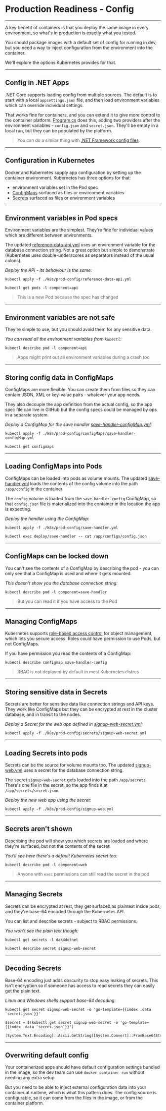 # Production Readiness - Config

---

A key benefit of containers is that you deploy the same image in every environment, so what's in production is exactly what you tested.

You should package images with a default set of config for running in dev, but you need a way to inject configuration from the environment into the container.

We'll explore the options Kubernetes provides for that.

---

## Config in .NET Apps

.NET Core supports loading config from multiple sources. The default is to start with a local `appsettings.json` file, and then load environment variables which can override individual settings.

That works fine for containers, and you can extend it to give more control to the container platform. [Program.cs]() does this, adding two providers after the environment variables - `config.json` and `secret.json`. They'll be empty in a local run, but they can be populated by the platform.

> You can do a similar thing with [.NET Framework config files](https://anthonychu.ca/post/overriding-web-config-settings-environment-variables-containerized-aspnet-apps/).

---

## Configuration in Kubernetes

Docker and Kubernetes supply app configuration by setting up the container environment. Kubernetes has three options for that:

- environment variables set in the Pod spec
- [ConfigMaps](https://kubernetes.io/docs/concepts/configuration/configmap/) surfaced as files or environment variables
- [Secrets](https://kubernetes.io/docs/concepts/configuration/secret/) surfaced as files or environment variables

---

## Environment variables in Pod specs

Environment variables are the simplest. They're fine for individual values which are different between environments.

The updated [reference-data-api.yml](./k8s/prod-config/reference-data-api.yml) uses an environment variable for the database connection string. Not a great option but simple to demonstrate (Kubernetes uses double-underscores as separators instead of the usual colons).

_Deploy the API - its behaviour is the same:_

```
kubectl apply -f ./k8s/prod-config/reference-data-api.yml

kubectl get pods -l component=api
```

> This is a new Pod because the spec has changed

---

## Environment variables are not safe

They're simple to use, but you should avoid them for any sensitive data.

_You can read all the environment variables from `kubectl`_:

```
kubectl describe pod -l component=api
```

> Apps might print out all environment variables during a crash too

---

## Storing config data in ConfigMaps

ConfigMaps are more flexible. You can create them from files so they can contain JSON, XML or key-value pairs - whatever your app needs.

They also decouple the app definition from the actual config, so the app spec file can live in GitHub but the config specs could be managed by ops in a separate system.

_Deploy a ConfigMap for the save handler [save-handler-configMap.yml](./k8s/prod-config/configMaps/save-handler-configMap.yml):_

```
kubectl apply -f ./k8s/prod-config/configMaps/save-handler-configMap.yml

kubectl get configmaps
```

---

## Loading ConfigMaps into Pods

ConfigMaps can be loaded into pods as volume mounts. The updated [save-handler.yml](./k8s/prod-config/save-handler.yml) loads the contents of the config volume into the path `/app/config` in the container.

The `config` volume is loaded from the `save-handler-config` ConfigMap, so that `config.json` file is materialized into the container in the location the app is expecting.

_Deploy the handler using the ConfigMap:_

```
kubectl apply -f ./k8s/prod-config/save-handler.yml

kubectl exec deploy/save-handler -- cat /app/configs/config.json
```

---

## ConfigMaps can be locked down

You can't see the contents of a ConfigMap by describing the pod - you can only see that a ConfigMap is used and where it gets mounted.

_This doesn't show you the database connection string:_

```
kubectl describe pod -l component=save-handler
```

> But you can read it if you have access to the Pod

---

## Managing ConfigMaps

Kubernetes supports [role-based access control](https://kubernetes.io/docs/reference/access-authn-authz/rbac/) for object management, which lets you secure access. Roles could have permission to use Pods, but not ConfigMaps.

If you have permission you read the contents of a ConfigMap:

```
kubectl describe configmap save-handler-config
```

> RBAC is not deployed by default in most Kubernetes distros

---

## Storing sensitive data in Secrets

Secrets are better for sensitive data like connection strings and API keys. They work like ConfigMaps but they can be encrypted at rest in the cluster database, and in transit to the nodes.

_Deploy a Secret for the web app defined in [signup-web-secret.yml](./k8s/prod-config/secrets/signup-web-secret.yml):_

```
kubectl apply -f ./k8s/prod-config/secrets/signup-web-secret.yml
```

---

## Loading Secrets into pods

Secrets can be the source for volume mounts too. The updated [signup-web.yml](./k8s/prod-config/signup-web.yml) uses a secret for the database connection string.

The secret `signup-web-secret` gets loaded into the path `/app/secrets`. There's one file in the secret, so the app finds it at `/app/secrets/secret.json`.

_Deploy the new web app using the secret:_

```
kubectl apply -f ./k8s/prod-config/signup-web.yml
```

---

## Secrets aren't shown

Describing the pod will show you which secrets are loaded and where they're surfaced, but not the contents of the secret.

_You'll see here there's a default Kubernetes secret too:_

```
kubectl describe pod -l component=web
```

> Anyone with `exec` permissions can still read the secret in the pod

---

## Managing Secrets

Secrets can be encrypted at rest, they get surfaced as plaintext inside pods, and they're base-64 encoded through the Kubernetes API.

You can list and describe secrets - subject to RBAC permissions.

_You won't see the plain text though:_

```
kubectl get secrets -l dak4dotnet

kubectl describe secret signup-web-secret
```

---

## Decoding Secrets

Base-64 encoding just adds obscurity to stop easy leaking of secrets. This isn't encryption so if someone has access to read secrets they can easily get the plain text.

_Linux and Windows shells support base-64 decoding:_

```
kubectl get secret signup-web-secret -o 'go-template={{index .data `secret.json`}}'

$secret = $(kubectl get secret signup-web-secret -o 'go-template={{index .data `secret.json`}}')

[System.Text.Encoding]::Ascii.GetString([System.Convert]::FromBase64String($secret))
```

---

## Overwriting default config

Your containerized apps should have default configuration settings bundled in the image, so the dev team can use `docker container run` without needing any extra setup.

But you need to be able to inject external configuration data into your container at runtime, which is what this pattern does. The config source is configurable, so it can come from the files in the image, or from the container platform.
